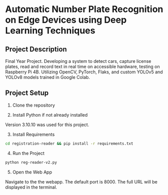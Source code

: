 # Automatic Number Plate Recognition on Edge Devices using Deep Learning Techniques

## Project Description

Final Year Project.
Developing a system to detect cars, capture license plates, read and record text in real time on accessible hardware, testing on Raspberry Pi 4B.
Utilizing OpenCV, PyTorch, Flaks, and custom YOLOv5 and YOLOv8 models trained in Google Colab.

## Project Setup

1. Clone the repository

2. Install Python if not already installed

Version 3.10.10 was used for this project.

3. Install Requirements

```bash
cd registration-reader && pip install -r requirements.txt
```

4. Run the Project

```bash
python reg-reader-v2.py
```

5. Open the Web App

Navigate to the the webapp. The default port is 8000. The full URL will be displayed in the terminal.
